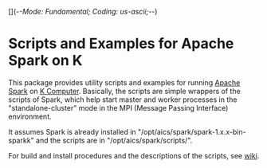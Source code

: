 [](-*-Mode: Fundamental; Coding: us-ascii;-*-)

# Scripts and Examples for Apache Spark on K

This package provides utility scripts and examples for running [Apache
Spark](http://spark.apache.org/) on [K
Computer](http://www.aics.riken.jp/en/k-computer/about/).  Basically,
the scripts are simple wrappers of the scripts of Spark, which help
start master and worker processes in the "standalone-cluster" mode in
the MPI (Message Passing Interface) environment.

It assumes Spark is already installed in
"/opt/aics/spark/spark-1.x.x-bin-sparkk" and the scripts are in
"/opt/aics/spark/scripts/".

For build and install procedures and the descriptions of the
scripts, see [wiki](https://github.com/pf-aics-riken/spark-k/wiki).
